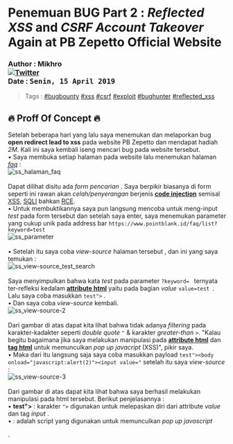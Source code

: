 # Penemuan BUG Part 2 : *Reflected XSS* and *CSRF Account Takeover* Again at PB Zepetto Official Website
### Author : Mikhro <br><a href="https://www.facebook.com/josh.s.mikhael" rel="nofollow"><img src="https://img.shields.io/badge/contact-facebook-blue.svg" alt="Twitter" data-canonical-src="https://img.shields.io/badge/facebook-josh.s.mikhael-blue.svg" style="max-width:100%;"></a> <br> **Date** : <kbd> Senin, 15 April 2019</kbd>

> Tags : [#bugbounty](https://www.google.com/search?q=bugbounty) [#xss](https://www.google.com/search?q=xss) [#csrf](https://www.google.com/search?q=csrf) [#exploit](https://www.google.com/search?q=exploit) [#bughunter](https://www.google.com/search?q=bughunter) [#reflected_xss](https://www.google.com/search?q=reflected%20xss)

## 🔥 Proff Of Concept 🔥
Setelah beberapa hari yang lalu saya menemukan dan melaporkan bug **open redirect lead to xss** pada website PB Zepetto dan mendapat hadiah *2M*. Kali ini saya kembali iseng mencari bug pada website tersebut. <br> • Saya membuka setiap halaman pada website lalu menemukan halaman *[faq](https://www.pointblank.id/faq/list)* : <br>
![ss_halaman_faq](https://robotmikhael.github.io/img/IMG_20190415_102635.jpg) <br><br>
Dapat dilihat disitu ada *form pencarian* . Saya berpikir biasanya di form seperti ini rawan akan *celah/penyerangan* berjenis **[code injection](https://www.google.com/search?q=code%20injection)** semisal [XSS](https://www.google.com/search?q=xss), [SQLI](https://www.google.com/search?q=sqli) bahkan [RCE](https://www.google.com/search?q=rce). <br> • Untuk membuktikannya saya pun langsung mencoba untuk meng-input *test* pada form tersebut dan setelah saya enter, saya menemukan parameter yang cukup unik pada address bar ``` https://www.pointblank.id/faq/list?keyword=test ``` <br>
![ss_parameter](https://robotmikhael.github.io/img/IMG_20190415_105035.jpg) <br><br>
• Setelah itu saya coba *view-source* halaman tersebut , dan ini yang saya temukan : <br>
![ss_view-source_test_search](https://robotmikhael.github.io/img/IMG_20190415_105715.jpg) <br><br> 
Saya menyimpulkan bahwa kata *test* pada parameter ```?keyword= ``` ternyata ter-refleksi kedalam **[attribute html](https://www.google.com/search?q=attribute%20html)** yaitu pada bagian *value* ```value=test ```. Lalu saya coba masukkan ``` test"> ``` . <br>• Dan saya coba *view-source* kembali.<br>
![ss_view-source-2](https://robotmikhael.github.io/img/IMG_20190415_151229.jpg) <br><br>
Dari gambar di atas dapat kita lihat bahwa tidak adanya *filtering* pada karakter-kadakter seperti *double quote* ``` " ``` & karakter *greater-than* ``` > ```. "Kalau begitu bagaimana jika saya melakukan manipulasi pada **[attribute html](https://www.google.com/search?q=attribute%20html)** dan **[tag html](https://www.google.com/search?q=tag%20html)** untuk memunculkan *pop up javacript* (XSS)", pikir saya.<br>• Maka dari itu langsung saja saya coba masukkan payload ``` test"><body onload="javascript:alert(2)"><input value=" ``` setelah itu saya *view-source* : <br>
![ss_view-source-3](https://robotmikhael.github.io/img/IMG_20190415_160518.jpg) <br><br>
Dari gambar di atas dapat kita lihat bahwa saya berhasil melakukan manipulasi pada html tersebut. Berikut penjelasannya : <br>
• **test">** : karakter ``` "> ``` digunakan untuk melepaskan diri dari attribute *value* dan tag *input* . <br>
• **<body onload="javascript:alert(2)">** : adalah script yang digunakan untuk memunculkan *pop up javascript*




.


